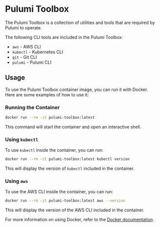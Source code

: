 # Pulumi Toolbox

The Pulumi Toolbox is a collection of utilities and tools that are required by Pulumi to operate.

The following CLI tools are included in the Pulumi Toolbox:

- `aws` - AWS CLI
- `kubectl` - Kubernetes CLI
- `git` - Git CLI
- `pulumi` - Pulumi CLI

## Usage

To use the Pulumi Toolbox container image, you can run it with Docker. Here are some examples of how to use it:

### Running the Container

```sh
docker run --rm -it pulumi-toolbox:latest
```

This command will start the container and open an interactive shell.

### Using `kubectl`

To use `kubectl` inside the container, you can run:

```sh
docker run --rm -it pulumi-toolbox:latest kubectl version
```

This will display the version of `kubectl` included in the container.

### Using `aws`

To use the AWS CLI inside the container, you can run:

```sh
docker run --rm -it pulumi-toolbox:latest aws --version
```

This will display the version of the AWS CLI included in the container.

For more information on using Docker, refer to the [Docker documentation](https://docs.docker.com/).
